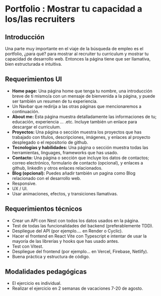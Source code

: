 # Portfolio : Mostrar tu capacidad a los/las recruiters

## Introducción
Una parte muy importante en el viaje de la búsqueda de empleo es el portfolio, ¿para qué? para mostrar al recruiter tu curriculum y mostrar tu capacidad de desarrollo web. Entonces la página tiene que ser llamativa, bien estructurada e intuitiva.

## Requerimientos UI
- **Home page:**
Una página home que tenga tu nombre, una introducción breve de ti mismo/a con un mensaje de bienvenida a la página, y puede ser también un resumen de tu experiencia.
- Un Navbar que redirija a las otras páginas que mencionaremos a continuación.
- **About me:**
Esta página muestra detalladamente las informaciones de tu; educación, experiencia ... .etc.
Incluye también un enlace para descargar el curriculum.
- **Proyectos:**
Una página o sección muestra los proyectos que has trabajado con títulos, descripciones, imágenes, y enlaces al proyecto desplegado o el repositorio de github.
- **Tecnologías y habilidades:**
Una página o sección muestra todas las herramientas, linguages, frameworks que has usado.
- **Contacto:**
Una página o sección que incluye los datos de contactos; correo electrónico, formulario de contacto (opcional), y enlaces a github, linkedIn y otros enlaces relacionados.
- **Blog (opcional):**
Puedes añadir también un pagina como Blog relacionado con el desarrollo web.
- Responsive.
- UX / UI.
- Usar animaciones, efectos, y transiciones llamativas.

## Requerimientos técnicos
- Crear un API con Nest con todos los datos usados en la página.
- Test de todas las funcionalidades del backend (preferablemente TDD).
- Despliegue del API (por ejemplo…. en Render o Cyclic).
- Hacer el frontend en React Vite con Typescript e intentar de usar la mayoría de las librerías y hooks que has usado antes.
- Test con Vitest.
- Despliegue del frontend (por ejemplo… en Vercel, Firebase, Netlify).
- Buena práctica y estructura de código.

## Modalidades pedagógicas
- El ejercicio es individual.
- Realizar el ejercicio en 2 semanas de vacaciones 7-20 de agosto.
